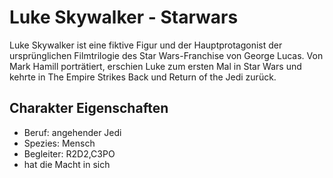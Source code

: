 # Luke Skywalker - Starwars  
Luke Skywalker ist eine fiktive Figur und der Hauptprotagonist der ursprünglichen Filmtrilogie des Star Wars-Franchise von George Lucas.
Von Mark Hamill porträtiert, erschien Luke zum ersten Mal in Star Wars und kehrte in The Empire Strikes Back und Return of the Jedi zurück.

## Charakter Eigenschaften
* Beruf: angehender Jedi
* Spezies: Mensch
* Begleiter: R2D2,C3PO
* hat die Macht in sich

